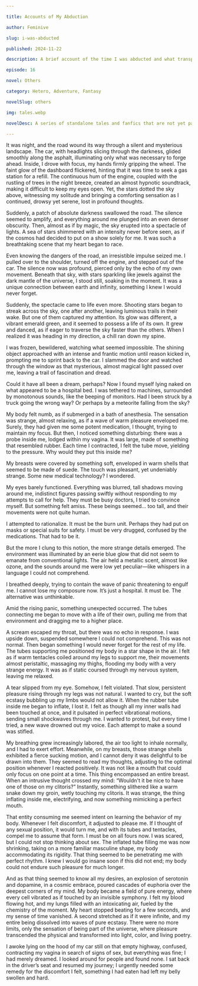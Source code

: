 ```yaml
---

title: Accounts of My Abduction

author: Feminive

slug: i-was-abducted

published: 2024-11-22

description: A brief account of the time I was abducted and what transpired.

episode: 16

novel: Others

category: Hetero, Adventure, Fantasy

novelSlug: others

img: tales.webp

novelDesc: A series of standalone tales and fanfics that are not yet part of a larger narrative.

---
```


It was night, and the road wound its way through a silent and mysterious landscape. The car, with headlights slicing through the darkness, glided smoothly along the asphalt, illuminating only what was necessary to forge ahead. Inside, I drove with focus, my hands firmly gripping the wheel. The faint glow of the dashboard flickered, hinting that it was time to seek a gas station for a refill. The continuous hum of the engine, coupled with the rustling of trees in the night breeze, created an almost hypnotic soundtrack, making it difficult to keep my eyes open. Yet, the stars dotted the sky above, witnessing my solitude and bringing a comforting sensation as I continued, drowsy yet serene, lost in profound thoughts.

Suddenly, a patch of absolute darkness swallowed the road. The silence seemed to amplify, and everything around me plunged into an even denser obscurity. Then, almost as if by magic, the sky erupted into a spectacle of lights. A sea of stars shimmered with an intensity never before seen, as if the cosmos had decided to put on a show solely for me. It was such a breathtaking scene that my heart began to race.

Even knowing the dangers of the road, an irresistible impulse seized me. I pulled over to the shoulder, turned off the engine, and stepped out of the car. The silence now was profound, pierced only by the echo of my own movement. Beneath that sky, with stars sparkling like jewels against the dark mantle of the universe, I stood still, soaking in the moment. It was a unique connection between earth and infinity, something I knew I would never forget.

Suddenly, the spectacle came to life even more. Shooting stars began to streak across the sky, one after another, leaving luminous trails in their wake. But one of them captured my attention. Its glow was different, a vibrant emerald green, and it seemed to possess a life of its own. It grew and danced, as if eager to traverse the sky faster than the others. When I realized it was heading in my direction, a chill ran down my spine.

I was frozen, bewildered, watching what seemed impossible. The shining object approached with an intense and frantic motion until reason kicked in, prompting me to sprint back to the car. I slammed the door and watched through the window as that mysterious, almost magical light passed over me, leaving a trail of fascination and dread.

Could it have all been a dream, perhaps? Now I found myself lying naked on what appeared to be a hospital bed. I was tethered to machines, surrounded by monotonous sounds, like the beeping of monitors. Had I been struck by a truck going the wrong way? Or perhaps by a meteorite falling from the sky?

My body felt numb, as if submerged in a bath of anesthesia. The sensation was strange, almost relaxing, as if a wave of warm pleasure enveloped me. Surely, they had given me some potent medication, I thought, trying to maintain my focus. But then, I noticed something disturbing: there was a probe inside me, lodged within my vagina. It was large, made of something that resembled rubber. Each time I contracted, I felt the tube move, yielding to the pressure. Why would they put this inside me?

My breasts were covered by something soft, enveloped in warm shells that seemed to be made of suede. The touch was pleasant, yet undeniably strange. Some new medical technology? I wondered.

My eyes barely functioned. Everything was blurred, tall shadows moving around me, indistinct figures passing swiftly without responding to my attempts to call for help. They must be busy doctors, I tried to convince myself. But something felt amiss. These beings seemed... too tall, and their movements were not quite human.

I attempted to rationalize. It must be the burn unit. Perhaps they had put on masks or special suits for safety. I must be very drugged, confused by the medications. That had to be it.

But the more I clung to this notion, the more strange details emerged. The environment was illuminated by an eerie blue glow that did not seem to emanate from conventional lights. The air held a metallic scent, almost like ozone, and the sounds around me were low yet peculiar—like whispers in a language I could not comprehend.

I breathed deeply, trying to contain the wave of panic threatening to engulf me. I cannot lose my composure now. It’s just a hospital. It must be. The alternative was unthinkable.

Amid the rising panic, something unexpected occurred. The tubes connecting me began to move with a life of their own, pulling me from that environment and dragging me to a higher place.

A scream escaped my throat, but there was no echo in response. I was upside down, suspended somewhere I could not comprehend. This was not normal. Then began something I would never forget for the rest of my life. The tubes supporting me positioned my body in a star shape in the air. I felt as if warm tentacles coiled around my legs to support me, their movements almost peristaltic, massaging my thighs, flooding my body with a very strange energy. It was as if static coursed through my nervous system, leaving me relaxed.

A tear slipped from my eye. Somehow, I felt violated. That slow, persistent pleasure rising through my legs was not natural. I wanted to cry, but the soft ecstasy bubbling up my limbs would not allow it. When the rubber tube inside me began to inflate, I lost it. I felt as though all my inner walls had been touched at once, and it pulsated in perfect vibrational motions, sending small shockwaves through me. I wanted to protest, but every time I tried, a new wave drowned out my voice. Each attempt to make a sound was stifled.

My breathing grew increasingly labored, the air too light to inhale normally, and I had to exert effort. Meanwhile, on my breasts, those strange shells exhibited a fierce sucking motion, and I cannot deny it was delightful to be drawn into them. They seemed to read my thoughts, adjusting to the optimal position whenever I reacted positively. It was not like a mouth that could only focus on one point at a time. This thing encompassed an entire breast. When an intrusive thought crossed my mind: “Wouldn't it be nice to have one of those on my clitoris?” Instantly, something slithered like a warm snake down my groin, wetly touching my clitoris. It was strange, the thing inflating inside me, electrifying, and now something mimicking a perfect mouth.

That entity consuming me seemed intent on learning the behavior of my body. Whenever I felt discomfort, it adjusted to please me. If I thought of any sexual position, it would turn me, and with its tubes and tentacles, compel me to assume that form. I must be on all fours now. I was scared, but I could not stop thinking about sex. The inflated tube filling me was now shrinking, taking on a more familiar masculine shape, my body accommodating its rigidity. That thing seemed to be penetrating me with perfect rhythm. I knew I would go insane soon if this did not end; my body could not endure such pleasure for much longer.

And as that thing seemed to know all my desires, an explosion of serotonin and dopamine, in a cosmic embrace, poured cascades of euphoria over the deepest corners of my mind. My body became a field of pure energy, where every cell vibrated as if touched by an invisible symphony. I felt my blood flowing hot, and my lungs filled with an intoxicating air, fueled by the chemistry of the moment. My heart stopped beating for a few seconds, and my sense of time vanished. A second stretched as if it were infinite, and my entire being dissolved into waves of pure ecstasy. There were no more limits, only the sensation of being part of the universe, where pleasure transcended the physical and transformed into light, color, and living poetry.

I awoke lying on the hood of my car still on that empty highway, confused, contracting my vagina in search of signs of sex, but everything was fine; I had merely dreamed. I looked around for people and found none. I sat back in the driver’s seat and resumed my journey; I urgently needed some remedy for the discomfort I felt, something I had eaten had left my belly swollen and hard.